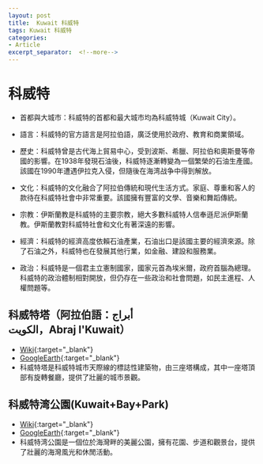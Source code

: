 ```yaml
---
layout: post
title:  Kuwait 科威特
tags: Kuwait 科威特 
categories:
- Article
excerpt_separator:  <!--more-->
---
```

# 科威特
- 首都與大城市：科威特的首都和最大城市均為科威特城（Kuwait City）。

- 語言：科威特的官方語言是阿拉伯語，廣泛使用於政府、教育和商業領域。

- 歷史：科威特曾是古代海上貿易中心，受到波斯、希臘、阿拉伯和奧斯曼等帝國的影響。在1938年發現石油後，科威特逐漸轉變為一個繁榮的石油生產國。該國在1990年遭遇伊拉克入侵，但隨後在海湾战争中得到解放。

- 文化：科威特的文化融合了阿拉伯傳統和現代生活方式。家庭、尊重和客人的款待在科威特社會中非常重要。該國擁有豐富的文學、音樂和舞蹈傳統。

- 宗教：伊斯蘭教是科威特的主要宗教，絕大多數科威特人信奉遜尼派伊斯蘭教。伊斯蘭教對科威特社會和文化有著深遠的影響。

- 經濟：科威特的經濟高度依賴石油產業，石油出口是該國主要的經濟來源。除了石油之外，科威特也在發展其他行業，如金融、建設和服務業。

- 政治：科威特是一個君主立憲制國家，國家元首為埃米爾，政府首腦為總理。科威特的政治體制相對開放，但仍存在一些政治和社會問題，如民主進程、人權問題等。

## 科威特塔（阿拉伯語：أبراج الكويت，Abraj l'Kuwait）
- [Wiki](https://zh.wikipedia.org/zh-tw/%E7%A7%91%E5%A8%81%E7%89%B9%E5%A1%94 "Wiki"){:target="_blank"} 
- [GoogleEarth](https://earth.google.com/web/search/Kuwait+Towers/@29.3896319,48.002671,5.67290582a,906.48068472d,34.99999994y,0h,0t,0r/ "GoogleEarth"){:target="_blank"} 
- 科威特塔是科威特城市天際線的標誌性建築物，由三座塔構成，其中一座塔頂部有旋轉餐廳，提供了壯麗的城市景觀。

## 科威特湾公園(Kuwait+Bay+Park)
- [Wiki](https://zh.wikipedia.org/w/index.php?search=Kuwait+Bay+Park "Wiki"){:target="_blank"} 
- [GoogleEarth](https://earth.google.com/web/search/Kuwait+Bay+Park "GoogleEarth"){:target="_blank"} 
- 科威特湾公園是一個位於海灣畔的美麗公園，擁有花園、步道和觀景台，提供了壯麗的海灣風光和休閒活動。

